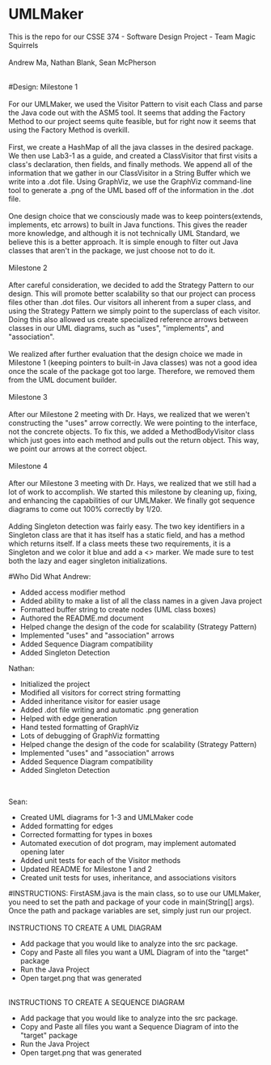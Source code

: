 # UMLMaker

This is the repo for our CSSE 374 - Software Design Project - Team Magic Squirrels
<br /><br />
Andrew Ma, Nathan Blank, Sean McPherson
<br /><br />

#Design:
Milestone 1 
<br /><br />
For our UMLMaker, we used the Visitor Pattern to visit each Class and parse the Java code out with the ASM5 tool. It seems that adding the Factory Method to our project seems quite feasible, but for right now it seems that using the Factory Method is overkill.
<br /><br />
First, we create a HashMap of all the java classes in the desired package. We then use Lab3-1 as a guide, and created a ClassVisitor that first visits a class's declaration, then fields, and finally methods. We append all of the information that we gather in our ClassVisitor in a String Buffer which we write into a .dot file. Using GraphViz, we use the GraphViz command-line tool to generate a .png of the UML based off of the information in the .dot file.
<br /><br />
One design choice that we consciously made was to keep pointers(extends, implements, etc arrows) to built in Java functions. This gives the reader more knowledge, and although it is not technically UML Standard, we believe this is a better approach. It is simple enough to filter out Java classes that aren't in the package, we just choose not to do it.
<br /><br />
Milestone 2
<br /><br />
After careful consideration, we decided to add the Strategy Pattern to our design. This will promote better scalability so that our project can process files other than .dot files. Our visitors all inherent from a super class, and using the Strategy Pattern we simply point to the superclass of each visitor. Doing this also allowed us create specialized reference arrows between classes in our UML diagrams, such as "uses", "implements", and "association". 
<br /><br />
We realized after further evaluation that the design choice we made in Milestone 1 (keeping pointers to built-in Java classes) was not a good idea once the scale of the package got too large. Therefore, we removed them from the UML document builder.
<br /><br />
Milestone 3
<br /><br />
After our Milestone 2 meeting with Dr. Hays, we realized that we weren't constructing the "uses" arrow correctly. We were pointing to the interface, not the concrete objects. To fix this, we added a MethodBodyVisitor class which just goes into each method and pulls out the return object. This way, we point our arrows at the correct object.
<br /><br />
Milestone 4
<br /><br />
After our Milestone 3 meeting with Dr. Hays, we realized that we still had a lot of work to accomplish. We started this milestone by cleaning up, fixing, and enhancing the capabilities of our UMLMaker. We finally got sequence diagrams to come out 100% correctly by 1/20.
<br /><br />
Adding Singleton detection was fairly easy. The two key identifiers in a Singleton class are that it has itself has a static field, and has a method which returns itself. If a class meets these two requirements, it is a Singleton and we color it blue and add a <<Singleton>> marker. We made sure to test both the lazy and eager singleton initializations.

#Who Did What
Andrew:
- Added access modifier method
- Added ability to make a list of all the class names in a given Java project
- Formatted buffer string to create nodes (UML class boxes)
- Authored the README.md document
- Helped change the design of the code for scalability (Strategy Pattern)
- Implemented "uses" and "association" arrows
- Added Sequence Diagram compatibility
- Added Singleton Detection

Nathan:
- Initialized the project
- Modified all visitors for correct string formatting
- Added inheritance visitor for easier usage
- Added .dot file writing and automatic .png generation
- Helped with edge generation
- Hand tested formatting of GraphViz
- Lots of debugging of GraphViz formatting
- Helped change the design of the code for scalability (Strategy Pattern)
- Implemented "uses" and "association" arrows
- Added Sequence Diagram compatibility
- Added Singleton Detection
<br />

Sean:
- Created UML diagrams for 1-3 and UMLMaker code
- Added formatting for edges
- Corrected formatting for types in boxes
- Automated execution of dot program, may implement automated opening later
- Added unit tests for each of the Visitor methods
- Updated README for Milestone 1 and 2
- Created unit tests for uses, inheritance, and associations visitors


#INSTRUCTIONS:
FirstASM.java is the main class, so to use our UMLMaker, you need to set the path and package of your code in main(String[] args). Once the path and package variables are set, simply just run our project.
<br /><br />
INSTRUCTIONS TO CREATE A UML DIAGRAM
- Add package that you would like to analyze into the src package.
- Copy and Paste all files you want a UML Diagram of into the "target" package
- Run the Java Project
- Open target.png that was generated
<br /><br />

INSTRUCTIONS TO CREATE A SEQUENCE DIAGRAM
- Add package that you would like to analyze into the src package.
- Copy and Paste all files you want a Sequence Diagram of into the "target" package
- Run the Java Project
- Open target.png that was generated